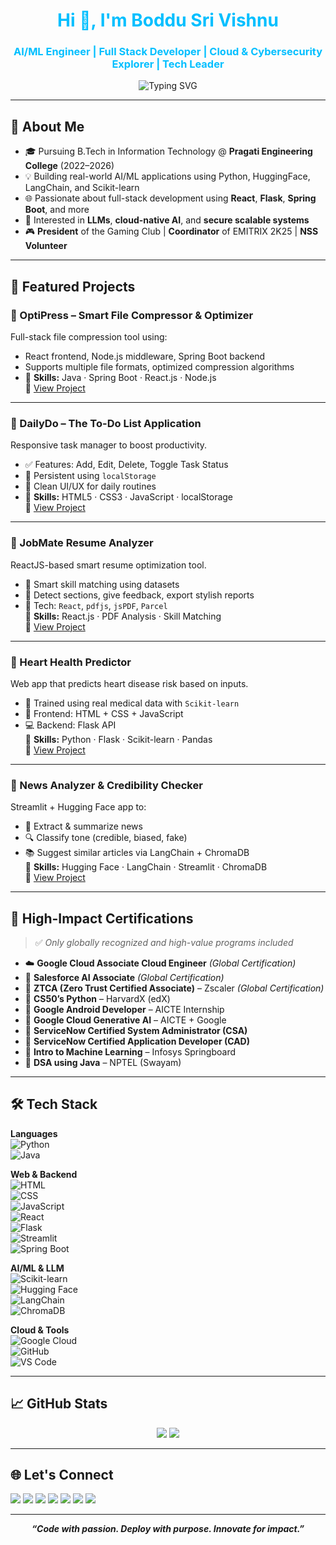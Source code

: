 <h1 align="center" style="color:#00BFFF;">Hi 👋, I'm Boddu Sri Vishnu</h1>
<h3 align="center" style="color:#00BFFF;">AI/ML Engineer | Full Stack Developer | Cloud & Cybersecurity Explorer | Tech Leader</h3>

<p align="center">
  <img src="https://readme-typing-svg.demolab.com?font=Fira+Code&duration=3000&pause=1000&color=00BFFF&center=true&vCenter=true&width=435&lines=Full-Stack+Developer;AI%2FML+Engineer;Cloud+&+Cybersecurity+Intern;Open+Source+Contributor" alt="Typing SVG" />
</p>

---

## 🌟 About Me
- 🎓 Pursuing B.Tech in Information Technology @ **Pragati Engineering College** (2022–2026)
- 💡 Building real-world AI/ML applications using Python, HuggingFace, LangChain, and Scikit-learn
- 🌐 Passionate about full-stack development using **React**, **Flask**, **Spring Boot**, and more
- 🧠 Interested in **LLMs**, **cloud-native AI**, and **secure scalable systems**
- 🎮 **President** of the Gaming Club | **Coordinator** of EMITRIX 2K25 | **NSS Volunteer**

---

## 🚀 Featured Projects

### 🔹 OptiPress – Smart File Compressor & Optimizer
Full-stack file compression tool using:
- React frontend, Node.js middleware, Spring Boot backend
- Supports multiple file formats, optimized compression algorithms
- 🔧 **Skills:** Java · Spring Boot · React.js · Node.js  
🔗 [View Project](https://github.com/Srivishnuboddu)

---

### 🔹 DailyDo – The To-Do List Application
Responsive task manager to boost productivity.
- ✅ Features: Add, Edit, Delete, Toggle Task Status
- 💾 Persistent using `localStorage`
- 🎯 Clean UI/UX for daily routines  
- 🔧 **Skills:** HTML5 · CSS3 · JavaScript · localStorage  
🔗 [View Project](https://github.com/Srivishnuboddu/DailyDo)

---

### 🔹 JobMate Resume Analyzer
ReactJS-based smart resume optimization tool.
- 🧠 Smart skill matching using datasets
- 📑 Detect sections, give feedback, export stylish reports
- 🧰 Tech: `React`, `pdfjs`, `jsPDF`, `Parcel`  
🔧 **Skills:** React.js · PDF Analysis · Skill Matching  
🔗 [View Project](https://github.com/Srivishnuboddu)

---

### 🔹 Heart Health Predictor
Web app that predicts heart disease risk based on inputs.
- 🧪 Trained using real medical data with `Scikit-learn`
- 🧠 Frontend: HTML + CSS + JavaScript  
- 💻 Backend: Flask API  
🔧 **Skills:** Python · Flask · Scikit-learn · Pandas  
🔗 [View Project](https://github.com/Srivishnuboddu/Heart-Health-Predictor-new)

---

### 🔹 News Analyzer & Credibility Checker
Streamlit + Hugging Face app to:
- 📰 Extract & summarize news
- 🔍 Classify tone (credible, biased, fake)
- 📚 Suggest similar articles via LangChain + ChromaDB  
🔧 **Skills:** Hugging Face · LangChain · Streamlit · ChromaDB  
🔗 [View Project](https://github.com/Srivishnuboddu/News-Summarizer-credibility-checker)

---

## 📜 High-Impact Certifications

> ✅ *Only globally recognized and high-value programs included*

- ☁️ **Google Cloud Associate Cloud Engineer** *(Global Certification)*  
- 🤖 **Salesforce AI Associate** *(Global Certification)*  
- 🔐 **ZTCA (Zero Trust Certified Associate)** – Zscaler *(Global Certification)*  
- 🧠 **CS50’s Python** – HarvardX (edX)  
- 📱 **Google Android Developer** – AICTE Internship  
- 🧬 **Google Cloud Generative AI** – AICTE + Google  
- 🧱 **ServiceNow Certified System Administrator (CSA)**  
- 🧰 **ServiceNow Certified Application Developer (CAD)**  
- 🧪 **Intro to Machine Learning** – Infosys Springboard  
- 🧮 **DSA using Java** – NPTEL (Swayam)

---

## 🛠️ Tech Stack

**Languages**  
![Python](https://img.shields.io/badge/Python-3776AB?style=flat&logo=python&logoColor=white)  
![Java](https://img.shields.io/badge/Java-ED8B00?style=flat&logo=java&logoColor=white)

**Web & Backend**  
![HTML](https://img.shields.io/badge/HTML5-E34F26?style=flat&logo=html5&logoColor=white)  
![CSS](https://img.shields.io/badge/CSS3-1572B6?style=flat&logo=css3&logoColor=white)  
![JavaScript](https://img.shields.io/badge/JavaScript-F7DF1E?style=flat&logo=javascript&logoColor=black)  
![React](https://img.shields.io/badge/React-61DAFB?style=flat&logo=react&logoColor=black)  
![Flask](https://img.shields.io/badge/Flask-000000?style=flat&logo=flask)  
![Streamlit](https://img.shields.io/badge/Streamlit-FF4B4B?style=flat&logo=streamlit&logoColor=white)  
![Spring Boot](https://img.shields.io/badge/SpringBoot-6DB33F?style=flat&logo=spring&logoColor=white)

**AI/ML & LLM**  
![Scikit-learn](https://img.shields.io/badge/Scikit--learn-F7931E?style=flat&logo=scikit-learn&logoColor=white)  
![Hugging Face](https://img.shields.io/badge/HuggingFace-FFD21F?style=flat&logo=huggingface&logoColor=black)  
![LangChain](https://img.shields.io/badge/LangChain-00BFFF?style=flat&logo=python&logoColor=white)  
![ChromaDB](https://img.shields.io/badge/ChromaDB-9B59B6?style=flat)

**Cloud & Tools**  
![Google Cloud](https://img.shields.io/badge/Google%20Cloud-4285F4?style=flat&logo=googlecloud&logoColor=white)  
![GitHub](https://img.shields.io/badge/GitHub-181717?style=flat&logo=github&logoColor=white)  
![VS Code](https://img.shields.io/badge/VSCode-007ACC?style=flat&logo=visualstudiocode)

---

## 📈 GitHub Stats

<p align="center">
  <img src="https://github-readme-stats.vercel.app/api?username=Srivishnuboddu&show_icons=true&theme=tokyonight" />
  <img src="https://github-readme-streak-stats.herokuapp.com/?user=Srivishnuboddu&theme=tokyonight" />
</p>

---

## 🌐 Let's Connect

<p align="left">
  <a href="mailto:boddusrivishnu1234@gmail.com"><img src="https://img.shields.io/badge/Gmail-D14836?style=flat&logo=gmail&logoColor=white" /></a>
  <a href="https://www.linkedin.com/in/sri-vishnu-boddu-ba4269259/"><img src="https://img.shields.io/badge/LinkedIn-0A66C2?style=flat&logo=linkedin&logoColor=white" /></a>
  <a href="https://youtube.com/@srivishnuboddu"><img src="https://img.shields.io/badge/YouTube-FF0000?style=flat&logo=youtube&logoColor=white" /></a>
  <a href="https://leetcode.com/u/SRI_VISHNU_BODDU/"><img src="https://img.shields.io/badge/LeetCode-FFA116?style=flat&logo=leetcode&logoColor=white" /></a>
  <a href="https://www.hackerrank.com/profile/22A31A1237"><img src="https://img.shields.io/badge/HackerRank-2EC866?style=flat&logo=hackerrank&logoColor=white" /></a>
  <a href="https://www.freecodecamp.org/SRI_VISHNU_BODDU"><img src="https://img.shields.io/badge/FreeCodeCamp-0A0A23?style=flat&logo=freecodecamp&logoColor=white" /></a>
  <a href="https://www.geeksforgeeks.org/user/boddusriviy5wc/"><img src="https://img.shields.io/badge/GeeksforGeeks-2F8D46?style=flat&logo=geeksforgeeks&logoColor=white" /></a>
</p>

---

<p align="center">
  <b><i>“Code with passion. Deploy with purpose. Innovate for impact.”</i></b>
</p>
